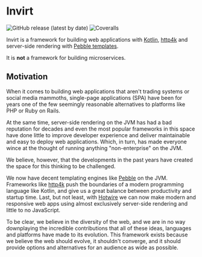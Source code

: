 # Invirt

![GitHub release (latest by date)](https://img.shields.io/github/v/release/resoluteworks/invirt)
![Coveralls](https://img.shields.io/coverallsCoverage/github/resoluteworks/invirt)

Invirt is a framework for building web applications with [Kotlin](https://kotlinlang.org/), [http4k](https://www.http4k.org/) and server-side
rendering with [Pebble templates](https://pebbletemplates.io/).

It is **not** a framework for building microservices. 

## Motivation
When it comes to building web applications that aren't trading systems or social media mammoths,
single-page applications (SPA) have been for years one of the few seemingly reasonable alternatives
to platforms like PHP or Ruby on Rails.

At the same time, server-side rendering on the JVM has had a bad reputation for decades and even the most
popular frameworks in this space have done little to improve developer experience
and deliver maintainable and easy to deploy web applications. Which, in turn, has made everyone
wince at the thought of running anything "non-enterprise" on the JVM.

We believe, however, that the developments in the past years have created the space for
this thinking to be challenged.

We now have decent templating engines like [Pebble](https://pebbletemplates.io/) on the JVM. Frameworks like [http4k](https://www.http4k.org/) push the
boundaries of a modern programming language like Kotlin, and give us a great balance
between productivity and startup time. Last, but not least, with [Hotwire](https://hotwired.dev/)
we can now make modern and responsive web apps using almost exclusively
server-side rendering and little to no JavaScript.

To be clear, we believe in the diversity of the web, and we are in no way downplaying the incredible
contributions that all of these ideas, languages and platforms have made to its evolution.
This framework exists because we believe the web should evolve, it shouldn't converge, and it should
provide options and alternatives for an audience as wide as possible.
